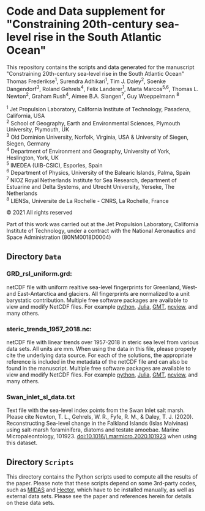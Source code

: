 # Code and Data supplement for "Constraining 20th-century sea-level rise in the South Atlantic Ocean" 

This repository contains the scripts and data generated for the manuscript  
"Constraining 20th-century sea-level rise in the South Atlantic Ocean"   
Thomas Frederikse<sup>1</sup>, Surendra Adhikari<sup>1</sup>, Tim J. Daley<sup>2</sup>, Soenke Dangendorf<sup>3</sup>, Roland Gehrels<sup>4</sup>, Felix Landerer<sup>1</sup>, Marta Marcos<sup>5,6</sup>, Thomas L. Newton<sup>2</sup>, Graham Rush<sup>4</sup>, Aimee B.A. Slangen<sup>7</sup>, Guy Woeppelmann <sup>8</sup>

<sup>1</sup> Jet Propulsion Laboratory, California Institute of Technology, Pasadena, California, USA  
<sup>2</sup> School of Geography, Earth and Environmental Sciences, Plymouth University, Plymouth,  UK  
<sup>3</sup> Old Dominion University, Norfolk, Virginia, USA & University of Siegen, Siegen, Germany  
<sup>4</sup> Department of Environment and Geography, University of York, Heslington, York, UK  
<sup>5</sup> IMEDEA (UIB-CSIC), Esporles, Spain  
<sup>6</sup> Department of Physics, University of the Balearic Islands, Palma, Spain  
<sup>7</sup> NIOZ Royal Netherlands Institute for Sea Research, department of Estuarine and Delta Systems, and Utrecht University, Yerseke, The Netherlands  
<sup>8</sup> LIENSs, Universite de La Rochelle - CNRS, La Rochelle, France  

© 2021 All rights reserved

Part of this work was carried out at the Jet Propulsion Laboratory, California Institute of Technology, under a contract with the National Aeronautics and Space Administration (80NM0018D0004)

## Directory `Data`

### GRD_rsl_uniform.grd:
netCDF file with uniform realtive sea-level fingerprints for Greenland, West- and East-Antarctica and glaciers. All fingerprints are normalized to a unit barystatic contribution. Multiple free software packages are available to view and modify NetCDF files. For example [python](https://unidata.github.io/netcdf4-python/), [Julia](https://github.com/Alexander-Barth/NCDatasets.jl), [GMT](https://www.generic-mapping-tools.org/), [ncview](http://meteora.ucsd.edu/~pierce/ncview_home_page.html), and many others. 

### steric_trends_1957_2018.nc:
netCDF file with linear trends over 1957-2018 in steric sea level from various data sets. All units are mm. When using the data in this file, please properly cite the underlying data source. For each of the solutions, the appropriate reference is included in the metadata of the netCDF file and can also be found in the manuscript. Multiple free software packages are available to view and modify NetCDF files. For example [python](https://unidata.github.io/netcdf4-python/), [Julia](https://github.com/Alexander-Barth/NCDatasets.jl), [GMT](https://www.generic-mapping-tools.org/), [ncview](http://meteora.ucsd.edu/~pierce/ncview_home_page.html), and many others. 

### Swan_inlet_sl_data.txt
Text file with the sea-level index points from the Swan Inlet salt marsh. Please cite Newton, T. L., Gehrels, W. R., Fyfe, R. M., & Daley, T. J. (2020). Reconstructing Sea-level change in the Falkland Islands (Islas Malvinas) using salt-marsh foraminifera, diatoms and testate amoebae. Marine Micropaleontology, 101923. [doi:10.1016/j.marmicro.2020.101923](https://doi.org/10.1016/j.marmicro.2020.101923) when using this dataset.

## Directory `Scripts`
This directory contains the Python scripts used to compute all the results of the paper. Please note that these scripts depend on some 3rd-party codes, such as [MIDAS](http://geodesy.unr.edu/) and [Hector](http://segal.ubi.pt/hector/), which have to be installed manually, as well as external data sets. Please see the paper and references herein for details on these data sets. 

